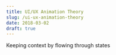 ```yaml
---
title: UI/UX Animation Theory
slug: /ui-ux-animation-theory
date: 2018-03-02
draft: true
---
```


Keeping context by flowing through states
